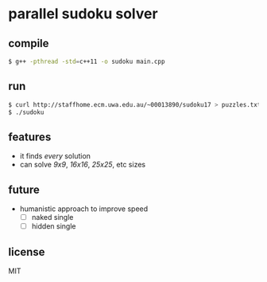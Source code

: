 # parallel sudoku solver

## compile

```sh
$ g++ -pthread -std=c++11 -o sudoku main.cpp
```

## run

```sh
$ curl http://staffhome.ecm.uwa.edu.au/~00013890/sudoku17 > puzzles.txt
$ ./sudoku
```

## features

- it finds *every* solution
- can solve *9x9*, *16x16*, *25x25*, etc sizes

## future

- humanistic approach to improve speed
  - [ ] naked single
  - [ ] hidden single

## license

MIT
